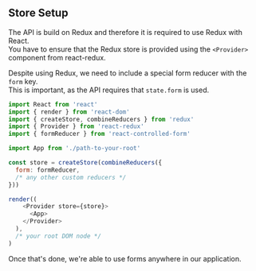 ## Store Setup

The API is build on Redux and therefore it is required to use Redux with React.<br>
You have to ensure that the Redux store is provided using the `<Provider>` component from react-redux.

Despite using Redux, we need to include a special form reducer with the `form` key.<br>
This is important, as the API requires that `state.form` is used.

```javascript
import React from 'react'
import { render } from 'react-dom'
import { createStore, combineReducers } from 'redux'
import { Provider } from 'react-redux'
import { formReducer } from 'react-controlled-form'

import App from './path-to-your-root'

const store = createStore(combineReducers({
  form: formReducer,
  /* any other custom reducers */
}))

render((
    <Provider store={store}>
      <App>
    </Provider>
  ),
  /* your root DOM node */
)
```

Once that's done, we're able to use forms anywhere in our application.
